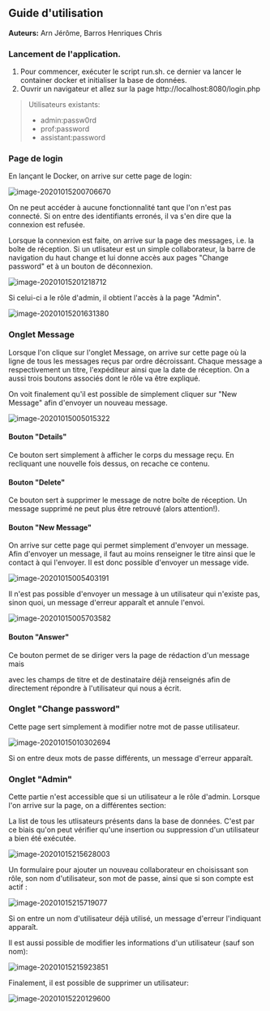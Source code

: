 ## Guide d'utilisation

**Auteurs:** Arn Jérôme, Barros Henriques Chris

### Lancement de l'application. 
1. Pour commencer, exécuter le script run.sh. ce dernier va lancer le container docker et initialiser la base de données. 
2. Ouvrir un navigateur et allez sur la page http://localhost:8080/login.php

> Utilisateurs existants:
> - admin:passw0rd 
> - prof:password
> - assistant:password




### Page de login

En lançant le Docker, on arrive sur cette page de login:

![image-20201015200706670](img/image-20201015200706670.png)

On ne peut accéder à aucune fonctionnalité tant que l'on n'est pas connecté. Si on entre des identifiants erronés, il va s'en dire que la connexion est refusée.

Lorsque la connexion est faite, on arrive sur la page des messages, i.e. la boîte de réception. Si un utlisateur est un simple collaborateur, la barre de navigation du haut change et lui donne accès aux pages "Change password" et à un bouton de déconnexion.

![image-20201015201218712](img/image-20201015201218712.png)



Si celui-ci a le rôle d'admin, il obtient l'accès à la page "Admin".

![image-20201015201631380](img/image-20201015201631380.png)





### Onglet Message



Lorsque l'on clique sur l'onglet Message, on arrive sur cette page où la ligne de tous les messages reçus par ordre décroissant. Chaque message a respectivement un titre, l'expéditeur ainsi que la date de réception. On a aussi trois boutons associés dont le rôle va être expliqué.

On voit finalement qu'il est possible de simplement cliquer sur "New Message" afin d'envoyer un nouveau message.

![image-20201015005015322](img/image-20201015005015322.png)



#### Bouton "Details"

Ce bouton sert simplement à afficher le corps du message reçu. En recliquant une nouvelle fois dessus, on recache ce contenu.



#### Bouton "Delete"

Ce bouton sert à supprimer le message de notre boîte de réception. Un message supprimé ne peut plus être retrouvé (alors attention!).



#### Bouton "New Message"

On arrive sur cette page qui permet simplement d'envoyer un message. Afin d'envoyer un message, il faut au moins renseigner le titre ainsi que le contact à qui l'envoyer. Il est donc possible d'envoyer un message vide.

![image-20201015005403191](img/image-20201015005403191.png)



Il n'est pas possible d'envoyer un message à un utilisateur qui n'existe pas, sinon quoi, un message d'erreur apparaît et annule l'envoi.

![image-20201015005703582](img/image-20201015005703582.png)



#### Bouton "Answer"

Ce bouton permet de se diriger vers la page de rédaction d'un message mais 

avec les champs de titre et de destinataire déjà renseignés afin de directement répondre à l'utilisateur qui nous a écrit. 





### Onglet "Change password"

Cette page sert simplement à modifier notre mot de passe utilisateur.

![image-20201015010302694](img/image-20201015010302694.png)

Si on entre deux mots de passe différents, un message d'erreur apparaît.



### Onglet "Admin"
Cette partie n'est accessible que si un utilisateur a le rôle d'admin. Lorsque l'on arrive sur la page, on a différentes section:


La list de tous les utlisateurs présents dans la base de données. C'est par ce biais qu'on peut vérifier qu'une insertion ou suppression d'un utilisateur a bien été exécutée. 

![image-20201015215628003](img/image-20201015215628003.png)



Un formulaire pour ajouter un nouveau collaborateur en choisissant son rôle, son nom d'utilisateur, son mot de passe, ainsi que si son compte est actif :

![image-20201015215719077](img/image-20201015215719077.png)

Si on entre un nom d'utilisateur déjà utilisé, un message d'erreur l'indiquant apparaît.



Il est aussi possible de modifier les informations d'un utilisateur (sauf son nom):

![image-20201015215923851](img/image-20201015215923851.png)



Finalement, il est possible de supprimer un utilisateur:

![image-20201015220129600](img/image-20201015220129600.png)